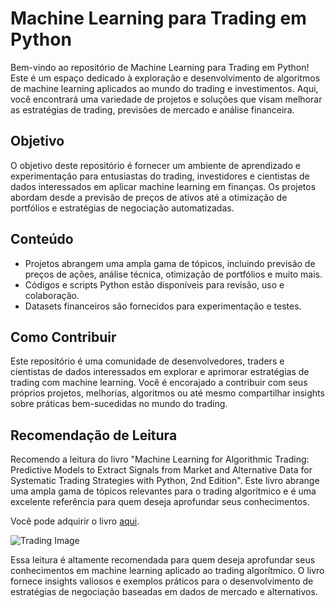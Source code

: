# Machine Learning para Trading em Python

Bem-vindo ao repositório de Machine Learning para Trading em Python! Este é um espaço dedicado à exploração e desenvolvimento de algoritmos de machine learning aplicados ao mundo do trading e investimentos. Aqui, você encontrará uma variedade de projetos e soluções que visam melhorar as estratégias de trading, previsões de mercado e análise financeira.

## Objetivo

O objetivo deste repositório é fornecer um ambiente de aprendizado e experimentação para entusiastas do trading, investidores e cientistas de dados interessados em aplicar machine learning em finanças. Os projetos abordam desde a previsão de preços de ativos até a otimização de portfólios e estratégias de negociação automatizadas.

## Conteúdo

- Projetos abrangem uma ampla gama de tópicos, incluindo previsão de preços de ações, análise técnica, otimização de portfólios e muito mais.
- Códigos e scripts Python estão disponíveis para revisão, uso e colaboração.
- Datasets financeiros são fornecidos para experimentação e testes.

## Como Contribuir

Este repositório é uma comunidade de desenvolvedores, traders e cientistas de dados interessados em explorar e aprimorar estratégias de trading com machine learning. Você é encorajado a contribuir com seus próprios projetos, melhorias, algoritmos ou até mesmo compartilhar insights sobre práticas bem-sucedidas no mundo do trading.

## Recomendação de Leitura

Recomendo a leitura do livro "Machine Learning for Algorithmic Trading: Predictive Models to Extract Signals from Market and Alternative Data for Systematic Trading Strategies with Python, 2nd Edition". Este livro abrange uma ampla gama de tópicos relevantes para o trading algorítmico e é uma excelente referência para quem deseja aprofundar seus conhecimentos.

Você pode adquirir o livro [aqui](https://www.amazon.com/gp/product/1839217715/ref=as_li_tl?ie=UTF8&camp=1789&creative=9325&creativeASIN=1839217715&linkCode=as2&tag=ml4trading-20&linkId=7d000d98fa759eeda7afa1a09e227587).

![Trading Image](https://m.media-amazon.com/images/I/71ycxzrff0L._SY466_.jpg)

Essa leitura é altamente recomendada para quem deseja aprofundar seus conhecimentos em machine learning aplicado ao trading algorítmico. O livro fornece insights valiosos e exemplos práticos para o desenvolvimento de estratégias de negociação baseadas em dados de mercado e alternativos.







